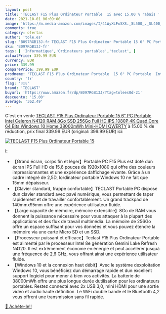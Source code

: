 ```yaml
---
layout: post
title: 'TECLAST F15 Plus Ordinateur Portable  15 avec 15.00 % rabais '
date: 2021-10-01 06:09:00
image: 'https://m.media-amazon.com/images/I/41WyXLFoSXS._SL500_._SL400_.jpg'
comments: true
category: ofertas
author: 'tole.es'
slug: 'B097RGB13J-fr TECLAST F15 Plus Ordinateur Portable 15 6" PC Portable...'
sku: 'B097RGB13J-fr'
tags: [ 'Informatique','Ordinateurs portables','teclast', ]
actualPrice: 339.99 EUR
currency: EUR
price: 339.99
comparePrice: 399.99 EUR
prodname: 'TECLAST F15 Plus Ordinateur Portable  15 6" PC Portable  Intel Celeron N4120  RAM 8Go  SSD 256Go  Full HD IPS 1080P  4K  Quad Core  64 Bits  Windows 10 Home  38000mWh  Mini-HDMI  QWERTY'
country: 'fr'
flag: '🇫🇷'
brand: 'TECLAST'
buyurl: 'https://www.amazon.fr/dp/B097RGB13J/?tag=tolees0d-21'
descuento: '15.00'
average: '362.49'
---
```


C'est en vente [TECLAST F15 Plus Ordinateur Portable  15 6" PC Portable  Intel Celeron N4120  RAM 8Go  SSD 256Go  Full HD IPS 1080P  4K  Quad Core  64 Bits  Windows 10 Home  38000mWh  Mini-HDMI  QWERTY](https://www.amazon.fr/dp/B097RGB13J/?tag=tolees0d-21)  à  15.00 % de réduction, prix final  339.99 EUR (original: 399.99 EUR) ici:

[![TECLAST F15 Plus Ordinateur Portable  15](https://m.media-amazon.com/images/I/41WyXLFoSXS._SL500_._SL400_.jpg)](https://www.amazon.fr/dp/B097RGB13J/?tag=tolees0d-21)

ℹ️:

- 【Grand écran, corps fin et léger】Portable PC F15 Plus est doté dun écran IPS Full HD de 15,6 pouces de 1920x1080 qui offre des couleurs impressionnantes et une expérience daffichage vivante. Grâce à un cadre intégré de 2,5D, lordinateur portable Windows 10 ne fait que 15mm dépaisseur.
- 【Clavier standard, frappe confortable】TECLAST Portable PC dispose dun clavier standard avec pavé numérique, vous permettant de taper rapidement et de travailler confortablement. Un grand trackpad de 140mmx95mm offre une expérience utilisateur fluide.
- 【Large capacité de mémoire, mémoire extensible】8Go de RAM vous donnent la puissance nécessaire pour vous attaquer à la plupart des applications et des flux de travail multimédia. La mémoire de 256Go offre un espace suffisant pour vos données et vous pouvez étendre la mémoire via une carte Micro SD et un SSD.
- 【Processeur puissant et efficace】Teclast F15 Plus Ordinateur Portable est alimenté par le processeur Intel 8e génération Gemini Lake Refresh N4120. Il est extrêmement économe en énergie et peut accélérer jusquà une fréquence de 2,6 GHz, vous offrant ainsi une expérience utilisateur fluide.
- 【Windows 10 et la connexion haut débit】Avec le système dexploitation Windows 10, vous bénéficiez dun démarrage rapide et dun excellent support logiciel pour mener à bien vos activités. La batterie de 38000mWh offre une plus longue durée dutilisation pour les ordinateurs portables. Restez connecté avec 2x USB 3,0, mini HDMI pour une sortie vidéo et audio haute définition. Le WiFi double bande et le Bluetooth 4,2 vous offrent une transmission sans fil rapide.

[🛒 Achète-le!!](https://www.amazon.fr/dp/B097RGB13J/?tag=tolees0d-21)
